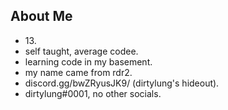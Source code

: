 ## About Me
- 13\.
- self taught, average codee.
- learning code in my basement.
- my name came from rdr2.
- discord.gg/bwZRyusJK9/ (dirtylung's hideout).
- dirtylung#0001, no other socials.